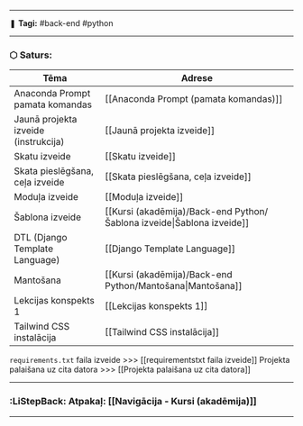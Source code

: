 ___

❚ **Tagi:** #back-end #python 

---
### ⬡ Saturs:

| Tēma                                 | Adrese                                                                 |
| ------------------------------------ | ---------------------------------------------------------------------- |
| Anaconda Prompt pamata komandas      | [[Anaconda Prompt (pamata komandas)]]                                  |
| Jaunā projekta izveide (instrukcija) | [[Jaunā projekta izveide]]                                             |
| Skatu izveide                        | [[Skatu izveide]]                                                      |
| Skata pieslēgšana, ceļa izveide      | [[Skata pieslēgšana, ceļa izveide]]                                    |
| Moduļa izveide                       | [[Moduļa izveide]]                                                     |
| Šablona izveide                      | [[Kursi (akadēmija)/Back-end Python/Šablona izveide\|Šablona izveide]] |
| DTL (Django Template Language)       | [[Django Template Language]]                                           |
| Mantošana                            | [[Kursi (akadēmija)/Back-end Python/Mantošana\|Mantošana]]             |
| Lekcijas konspekts 1                 | [[Lekcijas konspekts 1]]                                               |
| Tailwind CSS instalācija             | [[Tailwind CSS instalācija]]                                           |

`requirements.txt` faila izveide >>>  [[requirementstxt faila izveide]]
Projekta palaišana uz cita datora >>> [[Projekta palaišana uz cita datora]]

---
### :LiStepBack: Atpakaļ: [[Navigācija - Kursi (akadēmija)]]

___